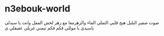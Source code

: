 # n3ebouk-world
صوت صفير البلبل     هيج قلبي الثملي       الماء والزهرمعا مع زهر لحض المقل     وانت يا سيدلي ياسيدي يا موللي     فكم فكم تيمني غزيلي عقيقلي ي 
